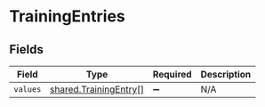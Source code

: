# TrainingEntries


## Fields

| Field                                                          | Type                                                           | Required                                                       | Description                                                    |
| -------------------------------------------------------------- | -------------------------------------------------------------- | -------------------------------------------------------------- | -------------------------------------------------------------- |
| `values`                                                       | [shared.TrainingEntry](../../models/shared/trainingentry.md)[] | :heavy_minus_sign:                                             | N/A                                                            |